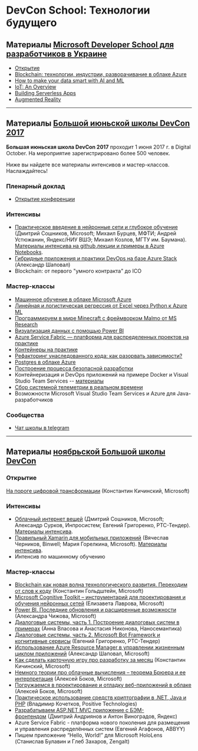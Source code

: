 # DevCon School: Технологии будущего

## Материалы [Microsoft Developer School для разработчиков в Украине](https://events.techdays.ru/Microsoft-Developer-School/2017-11/)

 * [Открытие](DevCon17.UA/Opening.pdf)
 * [Blockchain: технологии, индустрии, разворачивание в облаке Azure](DevCon17.UA/Blockchain.pdf)
 * [How to make your data smart with AI and ML](DevCon17.UA/HowToMakeDataSmart.pdf)
 * [IoT: An Overview](DevCon17.UA/IoT.pdf)
 * [Building Serverless Apps](DevCon17.UA/Serverless.pdf)
 * [Augmented Reality](DevCon17.UA/AR.pdf)

--------

## Материалы [Большой июньской школы DevCon 2017](https://events.techdays.ru/Future-Technologies/2017-06/)

**Большая июньская школа DevCon 2017** проходит 1 июня 2017 г. в Digital October. На мероприятие зарегистрировано более 500 человек. 

Ниже вы найдете все материалы интенсивов и мастер-классов. Наслаждайтесь!

### Пленарный доклад
  * [Открытие конференции](Big%20June%20School/DevCon%20School%20Opening.pdf)

### Интенсивы

  * [Практическое введение в нейронные сети и глубокое обучение](Big%20June%20School/Intensives/NeuroWorkshop) (Дмитрий Сошников, Microsoft; Михаил Бурцев, МФТИ; Андрей Устюжанин, Яндекс/НИУ ВШЭ; Михаил Козлов, МГТУ им. Баумана). [Материалы интенсива на github](https://github.com/shwars/NeuroWorkshop),[лекции и примеры в Azure Notebooks](https://notebooks.azure.com/sosh/libraries/neuroworkshop).
  * [Гибридные приложения и практики DevOps на базе Azure Stack](Big%20June%20School/Intensives/AzureStack/AzureStack_Shapoval.pdf) (Александр Шаповал)
  * Blockchain: от первого "умного контракта" до ICO

### Мастер-классы

 * [Машинное обучение в облаке Microsoft Azure](Big%20June%20School/MasterClasses/Machine%20Learning%20with%20Azure.pdf)
 * [Линейная и логистическая регрессия от Excel через Python к Azure ML](Big%20June%20School/MasterClasses/Regression.pdf)
 * [Программируем в мире Minecraft с фреймворком Malmo от MS Research](Big%20June%20School/MasterClasses/Minecraft%20DevCon%20School.pdf)
 * [Визуализация данных с помощью Power BI](Big%20June%20School/MasterClasses/PowerBI%20DevCon%20School.pdf)
 * [Azure Service Fabric — платформа для распределенных проектов на практике](Big%20June%20School/MasterClasses/Service%20Fabric.pdf)
 * [Контейнеры на практике](Big%20June%20School/MasterClasses/Practical%20Contrainers.pdf)
 * [Рефакторинг унаследованного кода: как разорвать зависимости?](Big%20June%20School/MasterClasses/LegacyCode.pdf)
 * [Postgres в облаке Azure](Big%20June%20School/MasterClasses/Postgres%20Pro%20in%20Microsoft%20Azure.pdf)
 * [Построение процесса безопасной разработки](Big%20June%20School/MasterClasses/ProcessSafeDevelopment.pdf)
 * Контейнеризация и DevOps приложений на примере Docker и Visual Studio Team Services -- [материалы](Big%20June%20School/MasterClasses/Zverev-JavaDemoDocker-master.zip)
 * [Сбор системной телеметрии в реальном времени](Big%20June%20School/MasterClasses/TelemetryCollection.pdf)
 * Возможности Microsoft Visual Studio Team Services и Azure для Java-разработчиков

### Сообщества
 * [Чат школы в telegram](https://t.me/microsoftschool)

--------

## Материалы [ноябрьской Большой школы DevCon](https://events.techdays.ru/Future-Technologies/2016-11/)
### Открытие
[На пороге цифровой трансформации](https://github.com/evangelism/DevCon-School/blob/master/Big%20November%20School/Openning/%D0%9D%D0%B0%20%D0%BF%D0%BE%D1%80%D0%BE%D0%B3%D0%B5%20%D1%86%D0%B8%D1%84%D1%80%D0%BE%D0%B2%D0%BE%D0%B9%20%D1%82%D1%80%D0%B0%D0%BD%D1%81%D1%84%D0%BE%D1%80%D0%BC%D0%B0%D1%86%D0%B8%D0%B8.pdf) (Константин Кичинский, Microsoft)

### Интенсивы
* [Облачный интернет вещей](https://github.com/evangelism/DevCon-School/blob/master/Big%20November%20School/Intensives/%D0%9E%D0%B1%D0%BB%D0%B0%D1%87%D0%BD%D1%8B%D0%B9%20%D0%B8%D0%BD%D1%82%D0%B5%D1%80%D0%BD%D0%B5%D1%82%20%D0%B2%D0%B5%D1%89%D0%B5%D0%B9.pdf) (Дмитрий Сошников, Microsoft; Александр Сурков, Инпросистем; Евгений Григоренко, РТС-Тендер). [Материалы интенсива](https://github.com/evangelism/IoTSchool).
* [Правильный Xamarin для мобильных приложений](https://github.com/evangelism/DevCon-School/blob/master/Big%20November%20School/Intensives/%D0%9F%D1%80%D0%B0%D0%B2%D0%B8%D0%BB%D1%8C%D0%BD%D1%8B%D0%B9%20Xamarin%20%D0%B4%D0%BB%D1%8F%20%D0%BC%D0%BE%D0%B1%D0%B8%D0%BB%D1%8C%D0%BD%D1%8B%D1%85%20%D0%BF%D1%80%D0%B8%D0%BB%D0%BE%D0%B6%D0%B5%D0%BD%D0%B8%D0%B9.pdf) (Вячеслав Черников, Binwell; Мария Горелкина, Microsoft). [Материалы интенсива](https://github.com/evangelism/DevCon-School/tree/master/Big%20November%20School/Intensives/Xamarin%20Intensive).
* Интенсив по машинному обучению 

### Мастер-классы
* [Blockchain как новая волна технологического развития. Переходим от слов к коду](https://github.com/evangelism/DevCon-School/blob/master/Big%20November%20School/Master%20Classes/Blockchain%20%D0%BA%D0%B0%D0%BA%20%D0%BD%D0%BE%D0%B2%D0%B0%D1%8F%20%D0%B2%D0%BE%D0%BB%D0%BD%D0%B0%20%D1%82%D0%B5%D1%85%D0%BD%D0%BE%D0%BB%D0%BE%D0%B3%D0%B8%D1%87%D0%B5%D1%81%D0%BA%D0%BE%D0%B3%D0%BE%20%D1%80%D0%B0%D0%B7%D0%B2%D0%B8%D1%82%D0%B8%D1%8F.%20%D0%9F%D0%B5%D1%80%D0%B5%D1%85%D0%BE%D0%B4%D0%B8%D0%BC%20%D0%BE%D1%82%20%D1%81%D0%BB%D0%BE%D0%B2%20%D0%BA%20%D0%BA%D0%BE%D0%B4%D1%83.pdf) (Константин Гольдштейн, Microsoft)
* [Microsoft Cognitive Toolkit – инструментарий для проектирования и обучения нейронных сетей](https://github.com/evangelism/DevCon-School/blob/master/Big%20November%20School/Master%20Classes/Microsoft%20Cognitive%20Toolkit%20%E2%80%93%20%D0%B8%D0%BD%D1%81%D1%82%D1%80%D1%83%D0%BC%D0%B5%D0%BD%D1%82%D0%B0%D1%80%D0%B8%D0%B9%20%D0%B4%D0%BB%D1%8F%20%D0%BF%D1%80%D0%BE%D0%B5%D0%BA%D1%82%D0%B8%D1%80%D0%BE%D0%B2%D0%B0%D0%BD%D0%B8%D1%8F%20%D0%B8%20%D0%BE%D0%B1%D1%83%D1%87%D0%B5%D0%BD%D0%B8%D1%8F%20%D0%BD%D0%B5%D0%B9%D1%80%D0%BE%D0%BD%D0%BD%D1%8B%D1%85%20%D1%81%D0%B5%D1%82%D0%B5%D0%B9.pdf) (Елизавета Лаврова, Microsoft)
* [Power BI. Последние обновления и расширенные возможности](https://github.com/evangelism/DevCon-School/blob/master/Big%20November%20School/Master%20Classes/Power%20BI.%20%D0%9F%D0%BE%D1%81%D0%BB%D0%B5%D0%B4%D0%BD%D0%B8%D0%B5%20%D0%BE%D0%B1%D0%BD%D0%BE%D0%B2%D0%BB%D0%B5%D0%BD%D0%B8%D1%8F%20%D0%B8%20%D1%80%D0%B0%D1%81%D1%88%D0%B8%D1%80%D0%B5%D0%BD%D0%BD%D1%8B%D0%B5%20%D0%B2%D0%BE%D0%B7%D0%BC%D0%BE%D0%B6%D0%BD%D0%BE%D1%81%D1%82%D0%B8.pdf) (Александра Чижова, Microsoft)
* [Диалоговые системы, часть 1. Построение диалоговых систем в примерах](https://github.com/evangelism/DevCon-School/blob/master/Big%20November%20School/Master%20Classes/%D0%94%D0%B8%D0%B0%D0%BB%D0%BE%D0%B3%D0%BE%D0%B2%D1%8B%D0%B5%20%D1%81%D0%B8%D1%81%D1%82%D0%B5%D0%BC%D1%8B%2C%20%D1%87%D0%B0%D1%81%D1%82%D1%8C%201.%20%D0%9F%D0%BE%D1%81%D1%82%D1%80%D0%BE%D0%B5%D0%BD%D0%B8%D0%B5%20%D0%B4%D0%B8%D0%B0%D0%BB%D0%BE%D0%B3%D0%BE%D0%B2%D1%8B%D1%85%20%D1%81%D0%B8%D1%81%D1%82%D0%B5%D0%BC%20%D0%B2%20%D0%BF%D1%80%D0%B8%D0%BC%D0%B5%D1%80%D0%B0%D1%85.pdf) (Анна Власова и Анастасия Никонова, Наносемантика)
* [Диалоговые системы, часть 2. Microsoft Bot Framework и когнитивные сервисы](https://github.com/evangelism/DevCon-School/blob/master/Big%20November%20School/Master%20Classes/%D0%94%D0%B8%D0%B0%D0%BB%D0%BE%D0%B3%D0%BE%D0%B2%D1%8B%D0%B5%20%D1%81%D0%B8%D1%81%D1%82%D0%B5%D0%BC%D1%8B%2C%20%D1%87%D0%B0%D1%81%D1%82%D1%8C%202.%20Microsoft%20Bot%20Framework%20%D0%B8%20%D0%BA%D0%BE%D0%B3%D0%BD%D0%B8%D1%82%D0%B8%D0%B2%D0%BD%D1%8B%D0%B5%20%D1%81%D0%B5%D1%80%D0%B2%D0%B8%D1%81%D1%8B.pdf) (Евгений Григоренко, РТС-Тендер)
* [Использование Azure Resource Manager в управлении жизненным циклом приложений](https://github.com/evangelism/DevCon-School/blob/master/Big%20November%20School/Master%20Classes/%D0%98%D1%81%D0%BF%D0%BE%D0%BB%D1%8C%D0%B7%D0%BE%D0%B2%D0%B0%D0%BD%D0%B8%D0%B5%20Azure%20Resource%20Manager%20%D0%B2%20%D1%83%D0%BF%D1%80%D0%B0%D0%B2%D0%BB%D0%B5%D0%BD%D0%B8%D0%B8%20%D0%B6%D0%B8%D0%B7%D0%BD%D0%B5%D0%BD%D0%BD%D1%8B%D0%BC%20%D1%86%D0%B8%D0%BA%D0%BB%D0%BE%D0%BC%20%D0%BF%D1%80%D0%B8%D0%BB%D0%BE%D0%B6%D0%B5%D0%BD%D0%B8%D0%B9%20.pdf) (Александр Шаповал, Microsoft)
* [Как сделать карточную игру про разработку за месяц](https://github.com/evangelism/DevCon-School/blob/master/Big%20November%20School/Master%20Classes/%D0%9A%D0%B0%D0%BA%20%D1%81%D0%B4%D0%B5%D0%BB%D0%B0%D1%82%D1%8C%20%D0%BA%D0%B0%D1%80%D1%82%D0%BE%D1%87%D0%BD%D1%83%D1%8E%20%D0%B8%D0%B3%D1%80%D1%83%20%D0%BF%D1%80%D0%BE%20%D1%80%D0%B0%D0%B7%D1%80%D0%B0%D0%B1%D0%BE%D1%82%D0%BA%D1%83%20%D0%B7%D0%B0%20%D0%BC%D0%B5%D1%81%D1%8F%D1%86.pdf) (Константин Кичинский, Microsoft)
* [Немного теории про облачные вычисления – теорема Брюера и ее интерпретация](https://github.com/evangelism/DevCon-School/blob/master/Big%20November%20School/Master%20Classes/%D0%9D%D0%B5%D0%BC%D0%BD%D0%BE%D0%B3%D0%BE%20%D1%82%D0%B5%D0%BE%D1%80%D0%B8%D0%B8%20%D0%BF%D1%80%D0%BE%20%D0%BE%D0%B1%D0%BB%D0%B0%D1%87%D0%BD%D1%8B%D0%B5%20%D0%B2%D1%8B%D1%87%D0%B8%D1%81%D0%BB%D0%B5%D0%BD%D0%B8%D1%8F%20%E2%80%93%20%D1%82%D0%B5%D0%BE%D1%80%D0%B5%D0%BC%D0%B0%20%D0%91%D1%80%D1%8E%D0%B5%D1%80%D0%B0%20%D0%B8%20%D0%B5%D0%B5%20%D0%B8%D0%BD%D1%82%D0%B5%D1%80%D0%BF%D1%80%D0%B5%D1%82%D0%B0%D1%86%D0%B8%D1%8F.pdf) (Алексей Боков, Microsoft)
* [Погружаемся в проектирование и отладку веб-приложений в облаке](https://github.com/evangelism/DevCon-School/blob/master/Big%20November%20School/Master%20Classes/%D0%9F%D0%BE%D0%B3%D1%80%D1%83%D0%B6%D0%B0%D0%B5%D0%BC%D1%81%D1%8F%20%D0%B2%20%D0%BF%D1%80%D0%BE%D0%B5%D0%BA%D1%82%D0%B8%D1%80%D0%BE%D0%B2%D0%B0%D0%BD%D0%B8%D0%B5%20%D0%B8%20%D0%BE%D1%82%D0%BB%D0%B0%D0%B4%D0%BA%D1%83%20%D0%B2%D0%B5%D0%B1-%D0%BF%D1%80%D0%B8%D0%BB%D0%BE%D0%B6%D0%B5%D0%BD%D0%B8%D0%B9%20%D0%B2%20%D0%BE%D0%B1%D0%BB%D0%B0%D0%BA%D0%B5.pdf) (Алексей Боков, Microsoft)
* [Практическое использование средств криптографии в .NET, Java и PHP](https://github.com/evangelism/DevCon-School/blob/master/Big%20November%20School/Master%20Classes/%D0%9F%D1%80%D0%B0%D0%BA%D1%82%D0%B8%D1%87%D0%B5%D1%81%D0%BA%D0%BE%D0%B5%20%D0%B8%D1%81%D0%BF%D0%BE%D0%BB%D1%8C%D0%B7%D0%BE%D0%B2%D0%B0%D0%BD%D0%B8%D0%B5%20%D1%81%D1%80%D0%B5%D0%B4%D1%81%D1%82%D0%B2%20%D0%BA%D1%80%D0%B8%D0%BF%D1%82%D0%BE%D0%B3%D1%80%D0%B0%D1%84%D0%B8%D0%B8%20%D0%B2%20.NET%2C%20Java%20%D0%B8%20PHP.pdf) (Владимир Кочетков, Positive Technologies)
* [Разрабатываем ASP.NET MVC приложение с БЭМ-фронтендом](https://github.com/evangelism/DevCon-School/blob/master/Big%20November%20School/Master%20Classes/%D0%A0%D0%B0%D0%B7%D1%80%D0%B0%D0%B1%D0%B0%D1%82%D1%8B%D0%B2%D0%B0%D0%B5%D0%BC%20ASP.NET%20MVC%20%D0%BF%D1%80%D0%B8%D0%BB%D0%BE%D0%B6%D0%B5%D0%BD%D0%B8%D0%B5%20%D1%81%20%D0%91%D0%AD%D0%9C-%D1%84%D1%80%D0%BE%D0%BD%D1%82%D0%B5%D0%BD%D0%B4%D0%BE%D0%BC.pdf) (Дмитрий Андриянов и Антон Виноградов, Яндекс)
* Azure Service Fabric - платформа нового поколения для размещения и управления распределённых систем (Евгений Агафонов, ABBYY)
* Пишем приложение “Hello, World!” для Microsoft HoloLens (Станислав Булавин и Глеб Захаров, Zengalt)     
